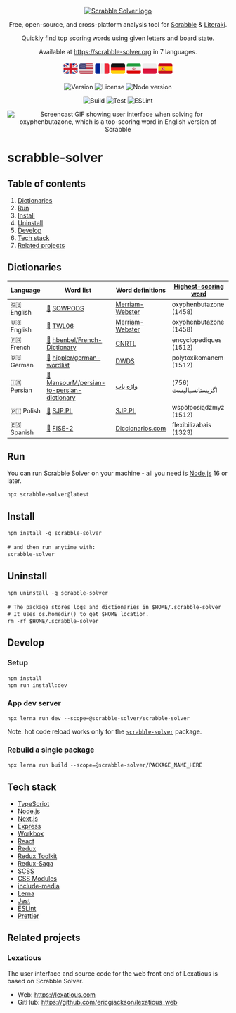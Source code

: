 <div align="center">
  <p>
    <a href="https://scrabble-solver.org">
      <img alt="Scrabble Solver logo" height="120" src="https://raw.githubusercontent.com/kamilmielnik/scrabble-solver/master/packages/scrabble-solver/public/logo.svg" />
    </a>
  </p>

  <p>
    Free, open-source, and cross-platform analysis tool for <a href="https://en.wikipedia.org/wiki/Scrabble">Scrabble</a> &amp; <a href="https://pl.wikipedia.org/wiki/Literaki">Literaki</a>.
  </p>

  <p>
    Quickly find top scoring words using given letters and board state.
  </p>

  <p>
    Available at <a href="https://scrabble-solver.org">https://scrabble-solver.org</a> in 7 languages.
  </p>

  <p>
    <img height="32" src="https://raw.githubusercontent.com/twitter/twemoji/master/assets/svg/1f1ec-1f1e7.svg" alt="Flag of United Kingdom" title="English (GB)" />
    <img height="32" src="https://raw.githubusercontent.com/twitter/twemoji/master/assets/svg/1f1fa-1f1f8.svg" alt="Flag of United States" title="English (US)" />
    <img height="32" src="https://raw.githubusercontent.com/twitter/twemoji/master/assets/svg/1f1eb-1f1f7.svg" alt="Flag of France" title="French" />
    <img height="32" src="https://raw.githubusercontent.com/twitter/twemoji/master/assets/svg/1f1e9-1f1ea.svg" alt="Flag of Germany" title="German" />
    <img height="32" src="https://raw.githubusercontent.com/twitter/twemoji/master/assets/svg/1f1ee-1f1f7.svg" alt="Flag of Iran" title="Persian" />
    <img height="32" src="https://raw.githubusercontent.com/twitter/twemoji/master/assets/svg/1f1f5-1f1f1.svg" alt="Flag of Poland" title="Polish" />
    <img height="32" src="https://raw.githubusercontent.com/twitter/twemoji/master/assets/svg/1f1ea-1f1f8.svg" alt="Flag of Spain" title="Spanish" />
  </p>

  <p>
    <img src="https://img.shields.io/github/package-json/v/kamilmielnik/scrabble-solver" alt="Version" />
    <img src="https://img.shields.io/npm/l/scrabble-solver" alt="License" />
    <img src="https://img.shields.io/node/v/scrabble-solver" alt="Node version" />
  </p>

  <p>
    <img src="https://github.com/kamilmielnik/scrabble-solver/workflows/Build/badge.svg" alt="Build" />
    <img src="https://github.com/kamilmielnik/scrabble-solver/workflows/Test/badge.svg" alt="Test" />
    <img src="https://github.com/kamilmielnik/scrabble-solver/workflows/ESLint/badge.svg" alt="ESLint" />
  </p>

  <img alt="Screencast GIF showing user interface when solving for oxyphenbutazone, which is a top-scoring word in English version of Scrabble" src="https://raw.githubusercontent.com/kamilmielnik/scrabble-solver/master/img/screencast.gif" />
</div>

# scrabble-solver

## Table of contents

1. [Dictionaries](#dictionaries)
2. [Run](#run)
3. [Install](#install)
4. [Uninstall](#uninstall)
5. [Develop](#develop)
6. [Tech stack](#tech-stack)
7. [Related projects](#related-projects)

## Dictionaries

| Language   | Word list                                                                                                                                                                                                       | Word definitions                                    | [Highest-scoring word](https://codesandbox.io/s/highest-scoring-words-in-scrabble-vbj1ns?file=/src/index.js) |
| ---------- | --------------------------------------------------------------------------------------------------------------------------------------------------------------------------------------------------------------- | --------------------------------------------------- | ------------------------------------------------------------------------------------------------------------ |
| 🇬🇧 English | [💾](https://www.wordgamedictionary.com/sowpods/download/sowpods.txt) [SOWPODS](https://en.wikipedia.org/wiki/Collins_Scrabble_Words)                                                                           | [Merriam-Webster](https://www.merriam-webster.com/) | oxyphenbutazone (1458)                                                                                       |
| 🇺🇸 English | [💾](https://www.wordgamedictionary.com/twl06/download/twl06.txt) [TWL06](https://en.wikipedia.org/wiki/NASPA_Word_List)                                                                                        | [Merriam-Webster](https://www.merriam-webster.com/) | oxyphenbutazone (1458)                                                                                       |
| 🇫🇷 French  | [💾](https://raw.githubusercontent.com/hbenbel/French-Dictionary/a573eab10cc798d7d5da7daab4d2ac0259bb46a3/dictionary/dictionary.txt) [hbenbel/French-Dictionary](https://github.com/hbenbel/French-Dictionary/) | [CNRTL](https://www.cnrtl.fr/)                      | encyclopediques (1512)                                                                                       |
| 🇩🇪 German  | [💾](https://raw.githubusercontent.com/hippler/german-wordlist/master/words.txt) [hippler/german-wordlist](https://github.com/hippler/german-wordlist)                                                          | [DWDS](https://www.dwds.de)                         | polytoxikomanem (1512)                                                                                       |
| 🇮🇷 Persian | [💾](https://raw.githubusercontent.com/MansourM/persian-to-persian-dictionary/main/moein/words.txt) [MansourM/persian-to-persian-dictionary](https://github.com/MansourM/persian-to-persian-dictionary)         | [واژه یاب](https://vajehyab.com)                    | ‏(756) اگزیستانسیالیست                                                                                       |
| 🇵🇱 Polish  | [💾](https://sjp.pl/slownik/growy/) [SJP.PL](https://sjp.pl/slownik/dp.phtml)                                                                                                                                   | [SJP.PL](https://sjp.pl)                            | współposiądźmyż (1512)                                                                                       |
| 🇪🇸 Spanish | [💾](https://github.com/kamilmielnik/fise-2/blob/master/fise-2.txt) [FISE-2](https://fisescrabble.org/)                                                                                                         | [Diccionarios.com](https://www.diccionarios.com/)   | flexibilizabais (1323)                                                                                       |

## Run

You can run Scrabble Solver on your machine - all you need is [Node.js](https://nodejs.org/) 16 or later.

```Shell
npx scrabble-solver@latest
```

## Install

```Shell
npm install -g scrabble-solver

# and then run anytime with:
scrabble-solver
```

## Uninstall

```Shell
npm uninstall -g scrabble-solver

# The package stores logs and dictionaries in $HOME/.scrabble-solver
# It uses os.homedir() to get $HOME location.
rm -rf $HOME/.scrabble-solver
```

## Develop

### Setup

```Shell
npm install
npm run install:dev
```

### App dev server

```Shell
npx lerna run dev --scope=@scrabble-solver/scrabble-solver
```

Note: hot code reload works only for the [`scrabble-solver`](https://github.com/kamilmielnik/scrabble-solver/tree/master/packages/scrabble-solver) package.

### Rebuild a single package

```Shell
npx lerna run build --scope=@scrabble-solver/PACKAGE_NAME_HERE
```

## Tech stack

- [TypeScript](https://www.typescriptlang.org/)
- [Node.js](https://nodejs.org/)
- [Next.js](https://nextjs.org/)
- [Express](https://expressjs.com/)
- [Workbox](https://developer.chrome.com/docs/workbox/)
- [React](https://reactjs.org/)
- [Redux](https://redux.js.org/)
- [Redux Toolkit](https://redux-toolkit.js.org/)
- [Redux-Saga](https://redux-saga.js.org/)
- [SCSS](https://sass-lang.com/)
- [CSS Modules](https://github.com/css-modules/css-modules)
- [include-media](https://eduardoboucas.github.io/include-media/)
- [Lerna](https://lerna.js.org/)
- [Jest](https://jestjs.io/)
- [ESLint](https://eslint.org/)
- [Prettier](https://prettier.io/)

## Related projects

### Lexatious

The user interface and source code for the web front end of Lexatious is based on Scrabble Solver.

- Web: https://lexatious.com
- GitHub: https://github.com/ericgjackson/lexatious_web
